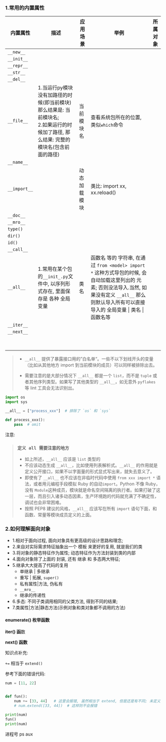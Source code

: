 ### 1.常用的内置属性

| 内置属性  | 描述 | 应用场景 | 举例 | 所属对象 |
| --------- | ---- | -------- | ---- | --------- |
| `__new__` |      |          |      ||
| `__init__` | | | ||
| `__repr__` | | | ||
| `__str__` | | | ||
| `__del__` | | | ||
| `__file__` | 1.当运行py模块没有加路径的时候(即当前模块)那么结果是: 当前模块名;<br />2.如果运行的时候加了路径, 那么结果: 完整的模块名(包含前面的路径) | 当前模块名 | 查看系统包所在的位置, 类似`which`命令 ||
| `__name__` | | | ||
| `__import__` | | 动态加载模块 | 类比: import xx, xx.reload() ||
| `__doc__` | | | ||
| `__mro__` | | | ||
| `type()` | | | ||
| `dir()` | | | ||
| `id()` | | | ||
| `__call__` | | | ||
| `__all__` | 1.常用在某个包的`__init_.py`文件中, 以序列形式存在, 里面保存是 各种 全局变量 | 类名 | 函数名 等的 字符串, 在通过 `from <model> import *` 这种方式导包的时候, 会自动加载这里列出的 元素; 否则没法导入.当然, 如果没有定义 `__all__` 那么则默认导入所有可以直接导入的 全局变量 \| 类名 \| 函数名等 | |
| `__iter__` |  |  |  | |
| `__next__` |  |  |  | |
|  |  |  |  | |
|  |  |  |  | |
|  |  |  |  | |
|  |  |  |  | |
|  |  |  |  | |
|  |  |  |  | |
|  |  |  |  | |
|  |  |  |  | |

> - `__all__` 提供了暴露接口用的”白名单“。一些不以下划线开头的变量（比如从其他地方 import 到当前模块的成员）可以同样被排除出去。
>
> - 需要注意的是大部分情况下 `__all__` 都是一个 `list`，而不是 `tuple` 或者其他序列类型。如果写了其他类型的 `__all__`，如无意外 `pyflakes` 等 lint 工具会无法识别出。

```python
import os
import sys

__all__ = ["process_xxx"]  # 排除了 `os` 和 `sys`

def process_xxx():
    pass  # omit
```

注意:

> ### `定义 all 需要注意的地方`
>
> - 如上所述，`__all__` 应该是 `list` 类型的
> - 不应该动态生成 `__all__`，比如使用列表解析式。`__all__` 的作用就是定义公开接口，如果不以字面量的形式显式写出来，就失去意义了。
> - 即使有了 `__all__` 也不应该在非临时代码中使用 `from xxx import *` 语法，或者用元编程手段模拟 Ruby 的自动`import`。Python 不像 Ruby，没有 `Module`这种成员，模块就是命名空间隔离的执行者。如果打破了这一层，而且引入诸多动态因素，生产环境跑的代码就充满了不确定性，调试也会非常困难。
> - 按照 PEP8 建议的风格，`__all__` 应该写在所有 `import` 语句下面，和函数、常量等模块成员定义的上面。





### 2.如何理解面向对象

- 1.相对于面向过程, 面向对象具有更高级的设计思路和理念;
- 2.来自对实际需求特征抽象出一个 模板 来更好的复用, 就是我们的类
- 3.将对象的静态特征作为属性; 动态特征作为方法封装到类的内部
- 4.面向对象除了上面的 封装, 还有 继承 和 多态两大特征;
- 5.继承大大提高了代码的复用
  - 单继承 | 多继承
  - 重写 | 拓展, `super()`
  - 私有属性|方法,  伪私有
  - `__mro__`
  - 继承的传递性
- 6.多态: 不同子类调用相同的父类方法, 得到不同的结果;
- 7.类属性|方法|静态方法(示例对象和类对象都不调用的方法)



#### enumerate() 枚举函数



**iter() 函**数

**next() 函数**



知识点补充:

`+=`  相当于 `extend()`

参考下面的错误代码:

```python
num = [11, 22]


def fun():
    num += [33, 44]   # 这里会报错, 虽然相当于 extend, 但是还是有不同; 未定义而使用变量
    # num.extend([33, 44])  # 这样则不会报错

print(num)
fun()
print(num)

```



进程号  ps aux

